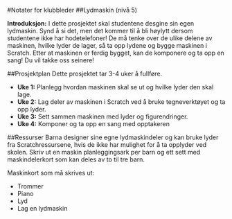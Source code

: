 #Notater for klubbleder
##Lydmaskin (nivå 5)

__Introduksjon:__
I dette prosjektet skal studentene desgine sin egen lydmaskin. Synd å si det, men det kommer til å bli høylytt dersom studentene ikke har hodetelefoner! De må tenke over de ulike delene av maskinen, hvilke lyder de lager, så ta opp lydene og bygge maskinen i Scratch. Etter at maskinen er ferdig bygget, kan de komponere og ta opp en sang! Du vil takke oss seinere!

##Prosjektplan
Dette prosjektet tar 3-4 uker å fullføre.

* __Uke 1:__ Planlegg hvordan maskinen skal se ut og hvilke lyder den skal lage.
* __Uke 2:__ Lag deler av maskinen i Scratch ved å bruke tegneverktøyet og ta opp lyder.
* __Uke 3:__ Sett sammen maskinen med lyder og figurendringer.
* __Uke 4:__ Komponer og ta opp en sang med opptakeren

##Ressurser
Barna designer sine egne lydmaskindeler og kan bruke lyder fra Scratchressursene, hvis de ikke har mulighet for å ta opplyder ved skolen. Skriv ut en maskin planleggingsark per barn og ett sett med maskindelerkort som kan deles av to til tre barn.

Maskinkort som må skrives ut:

* Trommer
* Piano
* Lyd
* Lag en lydmaskin
